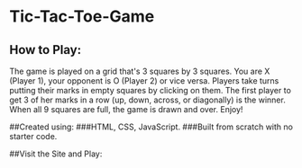 # Tic-Tac-Toe-Game

## How to Play:
The game is played on a grid that's 3 squares by 3 squares.
You are X (Player 1), your opponent is O (Player 2) or vice versa. Players take turns putting their marks in empty squares by clicking on them.
The first player to get 3 of her marks in a row (up, down, across, or diagonally) is the winner.
When all 9 squares are full, the game is drawn and over.
Enjoy!

##Created using:
###HTML, CSS, JavaScript.
###Built from scratch with no starter code.

##Visit the Site and Play: 
